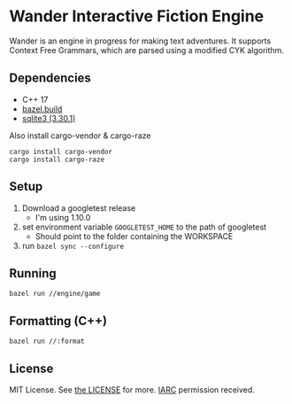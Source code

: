 # Wander Interactive Fiction Engine

Wander is an engine in progress for making text adventures. It supports Context Free Grammars, which are parsed using a modified CYK algorithm.

## Dependencies

- C++ 17
- [bazel.build](https://bazel.build)
- [sqlite3 (3.30.1)](https://www.sqlite.org/index.html)

Also install cargo-vendor & cargo-raze

    cargo install cargo-vendor
    cargo install cargo-raze

## Setup

1. Download a googletest release
    - I'm using 1.10.0
1. set environment variable `GOOGLETEST_HOME` to the path of googletest
    - Should point to the folder containing the WORKSPACE
2. run `bazel sync --configure`
	
## Running

    bazel run //engine/game

## Formatting (C++)

	bazel run //:format

## License

MIT License. See [the LICENSE](./LICENSE) for more. [IARC](https://opensource.google.com/docs/iarc/) permission received.
